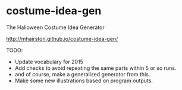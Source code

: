 costume-idea-gen
================

The Halloween Costume Idea Generator

http://mhairston.github.io/costume-idea-gen/

TODO:
- Update vocabulary for 2015
- Add checks to avoid repeating the same parts within 5 or so runs.
- and of course, make a generalized generator from this.
- Make some new illustrations based on program outputs.
